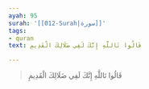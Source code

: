 ```yaml
---
ayah: 95
surah: '[[012-Surah|سورة]]'
tags:
- quran
text: قَالُوا تَاللَّهِ إِنَّكَ لَفِي ضَلَالِكَ الْقَدِيمِ

---
```

> قَالُوا تَاللَّهِ إِنَّكَ لَفِي ضَلَالِكَ الْقَدِيمِ
